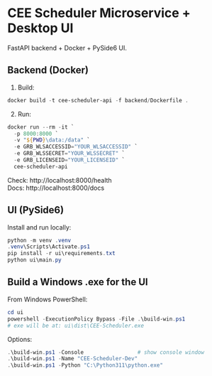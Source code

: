 # CEE Scheduler Microservice + Desktop UI

FastAPI backend + Docker + PySide6 UI.

## Backend (Docker)

1. Build:
```powershell
docker build -t cee-scheduler-api -f backend/Dockerfile .
```

2. Run:
```powershell
docker run --rm -it `
  -p 8000:8000 `
  -v "${PWD}\data:/data" `
  -e GRB_WLSACCESSID="YOUR_WLSACCESSID" `
  -e GRB_WLSSECRET="YOUR_WLSSECRET" `
  -e GRB_LICENSEID="YOUR_LICENSEID" `
  cee-scheduler-api
```

Check: http://localhost:8000/health  
Docs: http://localhost:8000/docs

## UI (PySide6)

Install and run locally:
```powershell
python -m venv .venv
.venv\Scripts\Activate.ps1
pip install -r ui\requirements.txt
python ui\main.py
```

## Build a Windows .exe for the UI

From Windows PowerShell:
```powershell
cd ui
powershell -ExecutionPolicy Bypass -File .\build-win.ps1
# exe will be at: ui\dist\CEE-Scheduler.exe
```

Options:
```powershell
.\build-win.ps1 -Console                 # show console window
.\build-win.ps1 -Name "CEE-Scheduler-Dev"
.\build-win.ps1 -Python "C:\Python311\python.exe"
```
